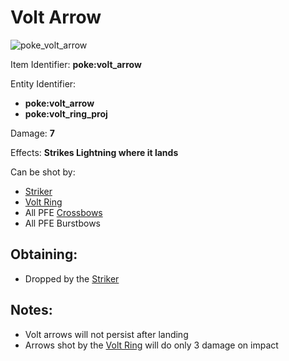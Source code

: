 # Volt Arrow

![poke\_volt\_arrow](https://github.com/ItsMePok/PFE/assets/136857747/7b81571a-8e6b-4f10-b2b9-2e365962ec0e)

Item Identifier: **poke:volt\_arrow**

Entity Identifier:

* **poke:volt\_arrow**
* **poke:volt\_ring\_proj**

Damage: **7**

Effects: **Strikes Lightning where it lands**

Can be shot by:

* [Striker](https://github.com/ItsMePok/PFE/wiki/Striker)
* [Volt Ring](https://github.com/ItsMePok/PFE/wiki/Volt-Ring)
* All PFE [Crossbows](https://github.com/ItsMePok/PFE/wiki/Weapons#crossbows)
* All PFE Burstbows

## Obtaining:

* Dropped by the [Striker](https://github.com/ItsMePok/PFE/wiki/Striker)

## Notes:

* Volt arrows will not persist after landing
* Arrows shot by the [Volt Ring](https://github.com/ItsMePok/PFE/wiki/Volt-Ring) will do only 3 damage on impact
